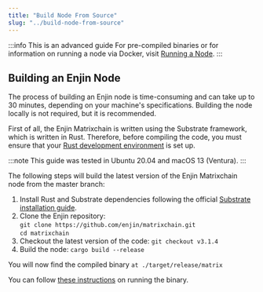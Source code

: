 ```yaml
---
title: "Build Node From Source"
slug: "../build-node-from-source"
---
```

:::info This is an advanced guide
For pre-compiled binaries or for information on running a node via Docker, visit [Running a Node](/04-components/06-blockchain-infrastructure/01-enjin-blockchain-nodes/01-running-a-node.md).
:::

## Building an Enjin Node

The process of building an Enjin node is time-consuming and can take up to 30 minutes, depending on your machine's specifications. Building the node locally is not required, but it is recommended.

First of all, the Enjin Matrixchain is written using the Substrate framework, which is written in Rust. Therefore, before compiling the code, you must ensure that your [Rust development environment](https://docs.substrate.io/install/) is set up.

:::note
This guide was tested in Ubuntu 20.04 and macOS 13 (Ventura).
:::

The following steps will build the latest version of the Enjin Matrixchain node from the master branch:

1. Install Rust and Substrate dependencies following the official [Substrate installation guide](https://docs.substrate.io/install/).
2. Clone the Enjin repository:  
   `git clone https://github.com/enjin/matrixchain.git`  
   `cd matrixchain`
3. Checkout the latest version of the code: `git checkout v3.1.4`
4. Build the node: `cargo build --release`

You will now find the compiled binary `at ./target/release/matrix`

You can follow [these instructions](/04-components/06-blockchain-infrastructure/01-enjin-blockchain-nodes/02-run-relaychain-node.md#binary) on running the binary.
